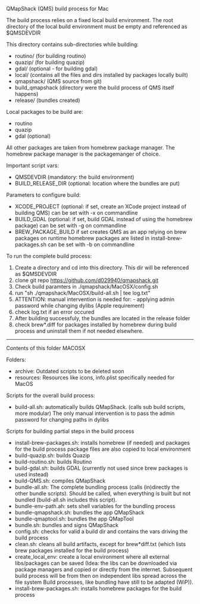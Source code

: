 QMapShack (QMS) build process for Mac

The build process relies on a fixed local build environment.
The root directory of the local build environment must be empty and referenced as $QMSDEVDIR

This directory contains sub-directories while building:

- routino/      (for building routino)
- quazip/       (for building quazip)
- gdal/         (optional - for building gdal)
- local/        (contains all the files and dirs installed by packages locally built)
- qmapshack/    (QMS source from git)
- build_qmapshack (directory were the build process of QMS itself happens)
- release/      (bundles created)


Local packages to be build are:
- routino
- quazip
- gdal  (optional)

All other packages are taken from homebrew package manager.
The homebrew package manager is the packagemanger of choice.

Important script vars:

- QMSDEVDIR               (mandatory: the build environment)
- BUILD_RELEASE_DIR       (optional: location where the bundles are put)

Parameters to configure build:
- XCODE_PROJECT           (optional: if set, create an XCode project instead of building QMS)
                          can be set with -x on commandline
- BUILD_GDAL              (optional: if set, build GDAL instead of using the homebrew package)
                          can be set with -g on commandline
- BREW_PACKAGE_BUILD      if set creates QMS as an app relying on brew packages on runtime
                          homebrew packages are listed in install-brew-packages.sh
                          can be set with -b on commandline


To run the complete build process:
1. Create a directory and cd into this directory. This dir will be referenced as $QMSDEVDIR
2. clone git repo https://github.com/d029940/qmapshack.git
3. Check build paramters in ./qmapshack/MacOSX/config.sh
4. run "sh ./qmapshack/MacOSX/build-all.sh | tee log.txt"
5. ATTENTION: manual intervention is needed for:
        - applying admin password while changing dylibs (Apple requirement)
6. check log.txt if an error occured
7. After building successfuly, the bundles are located in the release folder
8. check brew*.diff for packages installed by homebrew during build process and uninstall them if not needed elsewhere.


--------------------------------------------------
Contents of this folder MACOSX

Folders:
- archive: Outdated scripts to be deleted soon
- resources: Resources like icons, info.plist specifically needed for MacOS 

Scripts for the overall build process:

- build-all.sh: automatically builds QMapShack. (calls sub build scripts, more modular)
        The only manual intervention is to pass the admin password for changing paths in dylibs

Scripts for building partial steps in the build process
- install-brew-packages.sh: installs homebrew (if needed) and packages for the build process
                            package files are also copied to local environment
- build-quazip.sh: builds Quazip
- build-routino.sh: builds Routino
- build-gdal.sh: builds GDAL (currently not used since brew packages is used instead)
- build-QMS.sh: compiles QMapShack
- bundle-all.sh: The complete bundling process (calls (in)directly the other bundle scripts).
  Should be called, when everything is built but not bundled (build-all.sh includes this script). 
- bundle-env-path.ah: sets shell variables for the bundling process
- bundle-qmapshack.sh: bundles the app QMapShack
- bundle-qmaptool.sh: bundles the app QMapTool
- bundle.sh: bundles and signs QMapShack
- config.sh: checks for valid a build dir and contains the vars driving the build process
- clean.sh: cleans all build artifacts, except for brew*diff.txt (which lists brew packages installed for the build process)
- create_local_env: create a local environment where all external libs/packages can be saved
    (Idea: the libs can be downloaded via package managers and copied 
    or directly from the internet. 
    Subsequent build process will be from then on independent libs spread across the file system
    Build processes, like bundling have still to be adapted (WiP)).
- install-brew-packages.sh: installs homebrew packages for the build process





   
